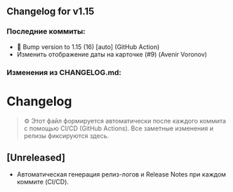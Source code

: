 ## Changelog for v1.15

### Последние коммиты:
- 🔖 Bump version to 1.15 (16) [auto] (GitHub Action)
- Изменить отображение даты на карточке (#9) (Avenir Voronov)
### Изменения из CHANGELOG.md:
# Changelog

> ⚙️ Этот файл формируется автоматически после каждого коммита с помощью CI/CD (GitHub Actions). Все заметные изменения и релизы фиксируются здесь.

## [Unreleased]
- Автоматическая генерация релиз-логов и Release Notes при каждом коммите (CI/CD). 